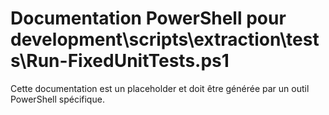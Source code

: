 # Documentation PowerShell pour development\scripts\extraction\tests\Run-FixedUnitTests.ps1

Cette documentation est un placeholder et doit être générée par un outil PowerShell spécifique.
